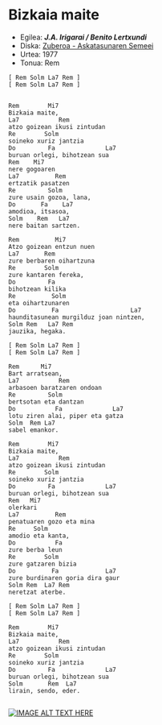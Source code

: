 # Bizkaia maite

   * Egilea: ***J.A. Irigarai / Benito Lertxundi***
   * Diska: [Zuberoa - Askatasunaren Semeei](https://eu.wikipedia.org/wiki/Zuberoa/Askatasunaren_semeei)
   * Urtea: 1977
   * Tonua: Rem


```
[ Rem Solm La7 Rem ]
[ Rem Solm La7 Rem ]


Rem        Mi7
Bizkaia maite,
La7           Rem
atzo goizean ikusi zintudan
Re        Solm
soineko xuriz jantzia
Do         Fa              La7
buruan orlegi, bihotzean sua
Rem    Mi7    
nere gogoaren
La7          Rem
ertzatik pasatzen
Re         Solm      
zure usain gozoa, lana,
Do       Fa    La7
amodioa, itsasoa,
Solm    Rem   La7
nere baitan sartzen.

Rem          Mi7
Atzo goizean entzun nuen
La7       Rem
zure berbaren oihartzuna
Re        Solm
zure kantaren fereka,
Do         Fa
bihotzean kilika
Re          Solm
eta oihartzunaren
Do          Fa                    La7
haunditasunean murgilduz joan nintzen,
Solm Rem   La7 Rem
jauzika, hegaka.

[ Rem Solm La7 Rem ]
[ Rem Solm La7 Rem ]

Rem      Mi7
Bart arratsean,
La7           Rem
arbasoen baratzaren ondoan
Re         Solm
bertsotan eta dantzan
Do           Fa              La7
lotu ziren alai, piper eta gatza
Solm  Rem La7
sabel emankor.

Rem        Mi7
Bizkaia maite,
La7           Rem
atzo goizean ikusi zintudan
Re        Solm
soineko xuriz jantzia
Do         Fa              La7
buruan orlegi, bihotzean sua
Rem   Mi7
olerkari
La7          Rem
penatuaren gozo eta mina
Re     Solm
amodio eta kanta,
Do           Fa
zure berba leun
Re        Solm
zure gatzaren bizia
Do          Fa             La7
zure burdinaren goria dira gaur
Solm Rem  La7 Rem
neretzat aterbe.

[ Rem Solm La7 Rem ]
[ Rem Solm La7 Rem ]

Rem        Mi7
Bizkaia maite,
La7           Rem
atzo goizean ikusi zintudan
Re        Solm
soineko xuriz jantzia
Do         Fa              La7
buruan orlegi, bihotzean sua
Solm       Rem  La7
lirain, sendo, eder.


```


[![IMAGE ALT TEXT HERE](http://img.youtube.com/vi/GLtimPGqp7k/0.jpg)](http://www.youtube.com/watch?v=GLtimPGqp7k)
